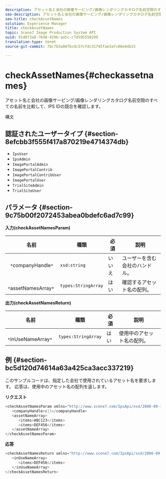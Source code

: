 ```yaml
---
description: アセット名と会社の画像サービング/画像レンダリングカタログ名前空間のすべての名前を比較して、IPS IDの競合を確認します。
seo-description: アセット名と会社の画像サービング/画像レンダリングカタログ名前空間のすべての名前を比較して、IPS IDの競合を確認します。
seo-title: checkAssetNames
solution: Experience Manager
title: checkAssetNames
topic: Scene7 Image Production System API
uuid: 91d073a8-7648-429b-aa5c-c7d595550299
translation-type: tm+mt
source-git-commit: 7bc7b3a86fbcdc57cfdc31745fae3afc06e44b15

---
```



# checkAssetNames{#checkassetnames}

アセット名と会社の画像サービング/画像レンダリングカタログ名前空間のすべての名前を比較して、IPS IDの競合を確認します。

構文

## 認証されたユーザータイプ {#section-8efcbb3f555f417a870219e4714374db}

* `IpsUser`
* `IpsAdmin`
* `ImagePortalAdmin`
* `ImagePortalContrib`
* `ImagePortalContribUser`
* `ImagePortalUser`
* `TrialSiteAdmin`
* `TrialSiteUser`

## パラメータ {#section-9c75b00f2072453abea0bdefc6ad7c99}

**入力(checkAssetNamesParam)**

| 名前 | 種類 | 必須 | 説明 |
|---|---|---|---|
| ` *`companyHandle`*` | `xsd:string` | いいえ | ユーザーを含む会社のハンドル。 |
| ` *`assetNamesArray`*` | `types:StringArray` | はい | 確認するアセット名の配列。 |

**出力(checkAssetNamesReturn)**

| 名前 | 種類 | 必須 | 説明 |
|---|---|---|---|
| ` *`inUseNameArray`*` | `types:StringArray` | はい | 使用中のアセット名の配列。 |

## 例 {#section-bc5d120d74614a63a425ca3acc337219}

このサンプルコードは、指定した会社で使用されているアセット名を要求します。 応答は、使用中のアセット名の配列を返します。

**リクエスト**

```java
<checkAssetNamesParam xmlns="http://www.scene7.com/IpsApi/xsd/2008-09-10">
   <companyHandle>c|1</companyHandle>
   <assetNameArray>
      <items>ABC123</items>
      <items>DEF456</items>
   </assetNameArray>
</checkAssetNamesParam>
```

**応答**

```java
<checkAssetNamesReturn xmlns="http://www.scene7.com/IpsApi/xsd/2008-09-10">
   <inUseNameArray>
      <items>DEF456</items>
   </inUseNameArray>
</checkAssetNamesReturn>
```

